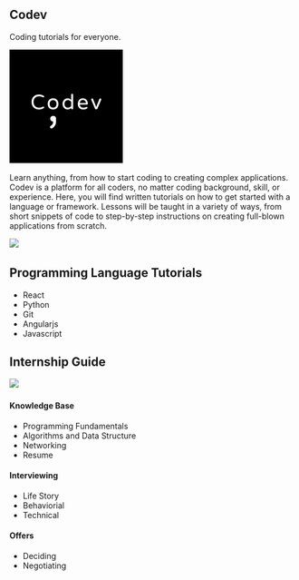 ## Codev
Coding tutorials for everyone.

<img src="https://raw.githubusercontent.com/maaslalani/Codev/master/assets/Logo.png" width="200px" />

Learn anything, from how to start coding to creating complex applications. Codev is a platform for all coders, no matter coding background, skill, or experience.
Here, you will find written tutorials on how to get started with a language or framework. Lessons will be taught in a variety of ways, from short snippets of code to step-by-step instructions on creating full-blown applications from scratch.

<img src="https://raw.githubusercontent.com/maaslalani/Codev/master/assets/codev-header.png" width="500px" />


## Programming Language Tutorials
* React
* Python
* Git
* Angularjs
* Javascript

## Internship Guide

<img src="https://raw.githubusercontent.com/maaslalani/Codev/master/assets/internship-guide.png" width="500px" />

#### Knowledge Base
* Programming Fundamentals
* Algorithms and Data Structure
* Networking
* Resume

#### Interviewing
* Life Story
* Behaviorial 
* Technical

#### Offers
* Deciding
* Negotiating

